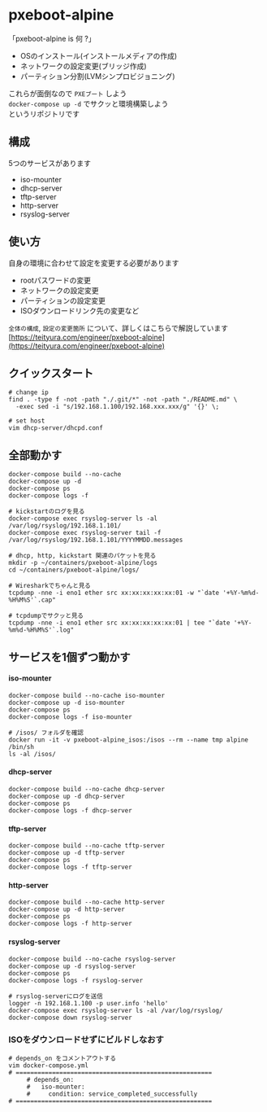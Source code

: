 # pxeboot-alpine

「pxeboot-alpine is 何 ?」

- OSのインストール(インストールメディアの作成)
- ネットワークの設定変更(ブリッジ作成)
- パーティション分割(LVMシンプロビジョニング)

これらが面倒なので `PXEブート` しよう  
`docker-compose up -d` でサクッと環境構築しよう  
というリポジトリです

## 構成

5つのサービスがあります

- iso-mounter
- dhcp-server
- tftp-server
- http-server
- rsyslog-server

## 使い方

自身の環境に合わせて設定を変更する必要があります

- rootパスワードの変更
- ネットワークの設定変更
- パーティションの設定変更
- ISOダウンロードリンク先の変更など

`全体の構成`, `設定の変更箇所` について、詳しくはこちらで解説しています  
[https://teityura.com/engineer/pxeboot-alpine](https://teityura.com/engineer/pxeboot-alpine)

## クイックスタート

```
# change ip
find . -type f -not -path "./.git/*" -not -path "./README.md" \
  -exec sed -i "s/192.168.1.100/192.168.xxx.xxx/g" '{}' \;

# set host
vim dhcp-server/dhcpd.conf
```

## 全部動かす

```
docker-compose build --no-cache
docker-compose up -d
docker-compose ps
docker-compose logs -f

# kickstartのログを見る
docker-compose exec rsyslog-server ls -al /var/log/rsyslog/192.168.1.101/
docker-compose exec rsyslog-server tail -f /var/log/rsyslog/192.168.1.101/YYYYMMDD.messages

# dhcp, http, kickstart 関連のパケットを見る
mkdir -p ~/containers/pxeboot-alpine/logs
cd ~/containers/pxeboot-alpine/logs/

# Wiresharkでちゃんと見る
tcpdump -nne -i eno1 ether src xx:xx:xx:xx:xx:01 -w "`date '+%Y-%m%d-%H%M%S'`.cap"

# tcpdumpでサクッと見る
tcpdump -nne -i eno1 ether src xx:xx:xx:xx:xx:01 | tee "`date '+%Y-%m%d-%H%M%S'`.log"
```

## サービスを1個ずつ動かす

#### iso-mounter

```
docker-compose build --no-cache iso-mounter
docker-compose up -d iso-mounter
docker-compose ps
docker-compose logs -f iso-mounter

# /isos/ フォルダを確認
docker run -it -v pxeboot-alpine_isos:/isos --rm --name tmp alpine /bin/sh
ls -al /isos/
```

#### dhcp-server

```
docker-compose build --no-cache dhcp-server
docker-compose up -d dhcp-server
docker-compose ps
docker-compose logs -f dhcp-server
```

#### tftp-server

```
docker-compose build --no-cache tftp-server
docker-compose up -d tftp-server
docker-compose ps
docker-compose logs -f tftp-server
```

#### http-server

```
docker-compose build --no-cache http-server
docker-compose up -d http-server
docker-compose ps
docker-compose logs -f http-server
```

#### rsyslog-server

```
docker-compose build --no-cache rsyslog-server
docker-compose up -d rsyslog-server
docker-compose ps
docker-compose logs -f rsyslog-server

# rsyslog-serverにログを送信
logger -n 192.168.1.100 -p user.info 'hello'
docker-compose exec rsyslog-server ls -al /var/log/rsyslog/
docker-compose down rsyslog-server
```

### ISOをダウンロードせずにビルドしなおす

```
# depends_on をコメントアウトする
vim docker-compose.yml
# ======================================================
     # depends_on:
     #   iso-mounter:
     #     condition: service_completed_successfully
# ======================================================
```
